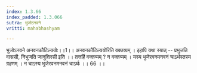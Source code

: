 ```yaml
---
index: 1.3.66
index_padded: 1.3.066
sutra: भुजोऽनवने
vritti: mahabhashyam

---
```

 भुजोऽनवने अनवनकौटिल्ययोः।।1।। अनवनकौटिल्ययोरिति वक्तव्यम् । इहापि यथा स्यात् -- प्रभुजति वाससी, निभुजति जानुशिरसी इति ।। तत्तर्हि वक्तव्यम् ? न वक्तव्यम् । यस्य भुजेरवनमनवनं चाऽर्थस्तस्य ग्रहणम् । न चाऽस्य भुजेरवनमनवनं चाऽर्थः ।। 66 ।। 